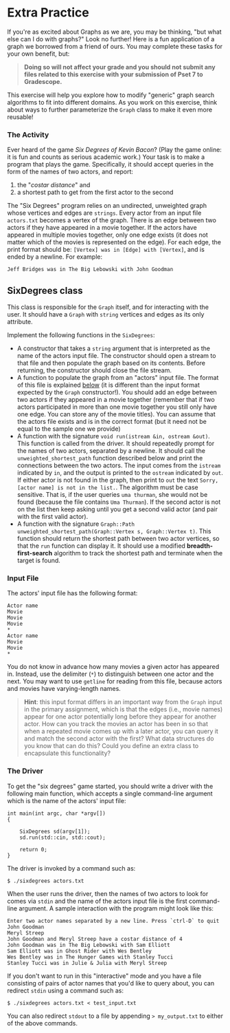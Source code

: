 # Extra Practice

If you're as excited about Graphs as we are, you may be thinking, "but what else can I do with graphs?"
Look no further!
Here is a fun application of a graph we borrowed from a friend of ours.
You may complete these tasks for your own benefit, but:

> **Doing so will not affect your grade and you should not submit any files related to this exercise with your submission of Pset 7 to Gradescope.**

This exercise will help you explore how to modify "generic" graph search algorithms to fit into different domains.
As you work on this exercise, think about ways to further parameterize the `Graph` class to make it even more reusable!

### The Activity

Ever heard of the game *Six Degrees of Kevin Bacon*?
(Play the game online: it is fun and counts as serious academic work.)
Your task is to make a program that plays the game.
Specifically, it should accept queries in the form of the names of two actors, and report:
1. the "*costar distance*" and
2. a shortest path to get from the first actor to the second

The "Six Degrees" program relies on an undirected, unweighted graph whose vertices and edges are `strings`.
Every actor from an input file `actors.txt` becomes a vertex of the graph.
There is an edge between two actors if they have appeared in a movie together.
If the actors have appeared in multiple movies together, only one edge exists (it does not matter which of the movies is represented on the edge).
For each edge, the print format should be: `[Vertex] was in [Edge] with [Vertex]`, and is ended by a newline. For example:

```
Jeff Bridges was in The Big Lebowski with John Goodman
```

## SixDegrees class

This class is responsible for the `Graph` itself, and for interacting with the user. 
It should have a `Graph` with `string` vertices and edges as its only attribute.

Implement the following functions in the `SixDegrees`:

- A constructor that takes a `string` argument that is interpreted as the name of the actors input file.
  The constructor should open a stream to that file and then populate the graph based on its contents.
  Before returning, the constructor should close the file stream.
- A function to populate the graph from an "actors" input file. 
  The format of this file is explained [below](#input-file) (it is different than the input format expected by the `Graph` constructor!).
  You should add an edge between two actors if they appeared in a movie together (remember that if two actors participated in more than one movie together you still only have one edge. 
  You can store any of the movie titles).
  You can assume that the actors file exists and is in the correct format (but it need not be equal to the sample one we provide)
- A function with the signature `void run(istream &in, ostream &out)`.
  This function is called from the driver. 
  It should repeatedly prompt for the names of two actors, separated by a newline. 
  It should call the `unweighted_shortest_path` function described below and print the connections between the two actors.
  The input comes from the `istream` indicated by `in`, and the output is printed to the `ostream` indicated by `out`. 
  If either actor is not found in the graph, then print to `out` the text `Sorry, [actor name] is not in the list.`.
  The algorithm must be case sensitive.
  That is, if the user queries `uma thurman`, she would not be found (because the file contains `Uma Thurman`). 
  If the second actor is not on the list then keep asking until you get a second valid actor (and pair with the first valid actor).
- A function with the signature `Graph::Path unweighted_shortest_path(Graph::Vertex s, Graph::Vertex t)`.
  This function should return the shortest path between two actor vertices, so that the `run` function can display it.
  It should use a modified **breadth-first-search** algorithm to track the shortest path and terminate when the target is found.

### Input File

The actors' input file has the following format:

    Actor name
    Movie
    Movie 
    Movie
    *
    Actor name
    Movie
    Movie
    *

You do not know in advance how many movies a given actor has appeared in.
Instead, use the delimiter (`*`) to distinguish between one actor and the next.
You may want to use `getline` for reading from this file, because actors and movies have varying-length names.

> **Hint**: this input format differs in an important way from the `Graph` input in the primary assignment, which is that the edges (i.e., movie names) appear for one actor potentially long before they appear for another actor.
> How can you track the movies an actor has been in so that when a repeated movie comes up with a later actor, you can query it and match the second actor with the first?
> What data structures do you know that can do this?
> Could you define an extra class to encapsulate this functionality?


### The Driver

To get the "six degrees" game started, you should write a driver with the following main function, which accepts a single command-line argument which is the name of the actors' input file:

```
int main(int argc, char *argv[])
{

    SixDegrees sd(argv[1]);
    sd.run(std::cin, std::cout);

    return 0;
}
```

The driver is invoked by a command such as:

```
$ ./sixdegrees actors.txt
```

When the user runs the driver, then the names of two actors to look for comes via `stdin` and the name of the actors input file is the first command-line argument.
A sample interaction with the program might look like this:

    Enter two actor names separated by a new line. Press `ctrl-D` to quit
    John Goodman
    Meryl Streep
    John Goodman and Meryl Streep have a costar distance of 4
    John Goodman was in The Big Lebowski with Sam Elliott
    Sam Elliott was in Ghost Rider with Wes Bentley
    Wes Bentley was in The Hunger Games with Stanley Tucci
    Stanley Tucci was in Julie & Julia with Meryl Streep

If you don't want to run in this "interactive" mode and you have a file consisting of pairs of actor names that you'd like to query about, you can redirect `stdin` using a command such as:

```
$ ./sixdegrees actors.txt < test_input.txt
```

You can also redirect `stdout` to a file by appending `> my_output.txt` to either of the above commands.
